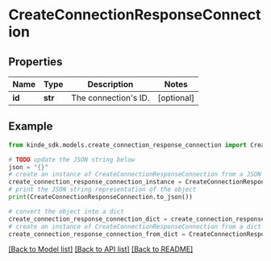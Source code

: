 # CreateConnectionResponseConnection


## Properties

Name | Type | Description | Notes
------------ | ------------- | ------------- | -------------
**id** | **str** | The connection&#39;s ID. | [optional] 

## Example

```python
from kinde_sdk.models.create_connection_response_connection import CreateConnectionResponseConnection

# TODO update the JSON string below
json = "{}"
# create an instance of CreateConnectionResponseConnection from a JSON string
create_connection_response_connection_instance = CreateConnectionResponseConnection.from_json(json)
# print the JSON string representation of the object
print(CreateConnectionResponseConnection.to_json())

# convert the object into a dict
create_connection_response_connection_dict = create_connection_response_connection_instance.to_dict()
# create an instance of CreateConnectionResponseConnection from a dict
create_connection_response_connection_from_dict = CreateConnectionResponseConnection.from_dict(create_connection_response_connection_dict)
```
[[Back to Model list]](../README.md#documentation-for-models) [[Back to API list]](../README.md#documentation-for-api-endpoints) [[Back to README]](../README.md)


